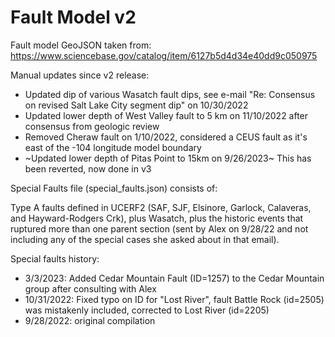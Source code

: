 # Fault Model v2

Fault model GeoJSON taken from: https://www.sciencebase.gov/catalog/item/6127b5d4d34e40dd9c050975

Manual updates since v2 release:

* Updated dip of various Wasatch fault dips, see e-mail "Re: Consensus on revised Salt Lake City segment dip" on 10/30/2022
* Updated lower depth of West Valley fault to 5 km on 11/10/2022 after consensus from geologic review
* Removed Cheraw fault on 1/10/2022, considered a CEUS fault as it's east of the -104 longitude model boundary
* ~Updated lower depth of Pitas Point to 15km on 9/26/2023~ This has been reverted, now done in v3

Special Faults file (special_faults.json) consists of:

Type A faults defined in UCERF2 (SAF, SJF, Elsinore, Garlock, Calaveras, and Hayward-Rodgers Crk), plus Wasatch, plus the historic events that ruptured more than one parent section (sent by Alex on 9/28/22 and not including any of the special cases she asked about in that email).

Special faults history:

* 3/3/2023: Added Cedar Mountain Fault (ID=1257) to the Cedar Mountain group after consulting with Alex
* 10/31/2022: Fixed typo on ID for "Lost River", fault Battle Rock (id=2505) was mistakenly included, corrected to Lost River (id=2205)
* 9/28/2022: original compilation

